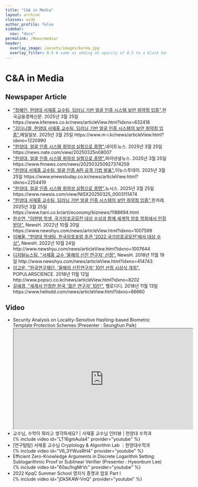 ```yaml
---
title: "C&A in Media"
layout: archive
classes: wide
author_profile: false
sidebar:
  nav: "docs"
permalink: /News/media/
header:
  overlay_image: /assets/images/korea.jpg
  overlay_filter: 0.5 # same as adding an opacity of 0.5 to a black background
---
```

# C&A in Media
## Newspaper Article 
<ul type="disc">
    <li>
        <A href= "https://www.kfenews.co.kr/news/articleView.html?idxno=632418">"정혜인, 한양대 서재홍 교수팀, 딥러닝 기반 얼굴 인증 시스템 보안 취약점 입증".</A>한국금융경제신문. 2025년 3월 25일 https://www.kfenews.co.kr/news/articleView.html?idxno=632418
    </li> 
    <li>
        <A href= "https://www.m-i.kr/news/articleView.html?idxno=1220990">"김다니엘, 한양대 서재홍 교수팀, 딥러닝 기반 얼굴 인증 시스템의 보안 취약점 입증".</A>매일일보. 2025년 3월 25일 https://www.m-i.kr/news/articleView.html?idxno=1220990
    </li> 
    <li>
        <A href= "https://news.nate.com/view/20250325n08007">"한양대, 얼굴 인증 시스템 취약성 실험으로 증명".</A>네이트뉴스. 2025년 3월 25일 https://news.nate.com/view/20250325n08007
    </li> 
    <li>
        <A href= "https://www.fnnews.com/news/202503250927374259">"한양대, 얼굴 인증 시스템 취약성 실험으로 증명".</A>파이낸셜뉴스. 2025년 3월 25일 https://www.fnnews.com/news/202503250927374259
    </li> 
    <li>
        <A href= "https://www.enewstoday.co.kr/news/articleView.html?idxno=2254419">"한양대 서재홍 교수팀, 얼굴 인증 API 공격 기법 발표".</A>이뉴스투데이. 2025년 3월 25일 https://www.enewstoday.co.kr/news/articleView.html?idxno=2254419
    </li> 
    <li>
        <A href= "https://www.newsis.com/view/NISX20250325_0003111474">"한양대, 얼굴 인증 시스템 취약성 실험으로 증명".</A>뉴시스. 2025년 3월 25일 https://www.newsis.com/view/NISX20250325_0003111474
    </li> 
    <li>
        <A href= "https://www.hani.co.kr/arti/economy/biznews/1188694.html">"한양대 서재홍 교수팀, 딥러닝 기반 얼굴 인증 시스템의 보안
취약점 입증".</A>한겨레. 2025년 3월 25일 https://www.hani.co.kr/arti/economy/biznews/1188694.html
    </li> 
    <li>
        <A href= "https://www.newshyu.com/news/articleView.html?idxno=1007599">한수연, "이현범 학생, 국가암호공모전 대상 수상과 함께 세계적 암호 학회에서 인정 받아".</A> NewsH. 2022년 10월 20일 https://www.newshyu.com/news/articleView.html?idxno=1007599
    </li>  
    <li>
         <A href= "http://www.newshyu.com/news/articleView.html?idxno=1007644">이해울, "한양대 학생팀, 한국암호포럼 주관 '2022 국가암호공모전'에서 대상 수상".</A> NewsH. 2022년 10월 24일 http://www.newshyu.com/news/articleView.html?idxno=1007644
    </li> 
    <li>
         <A href= "http://www.newshyu.com/news/articleView.html?idxno=414743">디지털뉴스팀, "서재홍 교수 '올해의 신진 연구자' 선정".</A> NewsH. 2018년 11월 19일 http://www.newshyu.com/news/articleView.html?idxno=414743
    </li> 
    <li>
         <A href= "http://www.popsci.co.kr/news/articleView.html?idxno=8202 ">이고운, "한국연구재단, '올해의 신진연구자' 10인 선정 시상식 개최".</A> POPULARSCIENCE. 2018년 11월 12일 http://www.popsci.co.kr/news/articleView.html?idxno=8202 
    </li>
    <li>
         <A href= "https://www.hellodd.com/news/articleView.html?idxno=66660">길애경, "세계서 인정한 한국 '젊은 연구자' 10인".</A> 헬로디디. 2018년 11월 13일 https://www.hellodd.com/news/articleView.html?idxno=66660
    </li>  
</ul>

## Video
<ul type="disc">
    <li>
        Security Analysis on Locality-Sensitive Hashing-based Biometric Template Protection Schemes (Presenter : Seunghun Paik)
    </li>
    <iframe width="560" height="315" src="https://bmvc2022.mpi-inf.mpg.de/BMVC2023/0535_video.mp4"></iframe>
    <li>
        교수님, 수학이 뭐라고 생각하세요? | 서재홍 교수님 인터뷰 | 한양대 수학과 
    </li>
    {% include video id="LT16gmAula4" provider="youtube" %}  
    <li>
       [연구탐탐] 서재홍 교수님 Cryptology & Algorithm Lab ｜한양대수학과
    </li>
    {% include video id="V6_3YWusRH4" provider="youtube" %}  
    <li>
        Efficient Zero-Knowledge Arguments in Discrete Logarithm Setting: Sublogarithmic Proof or Sublinear Verifier (Presenter : Hyeonbum Lee)
    </li>
    {% include video id="60au1ngMrVc" provider="youtube" %}  
    <li>
        2022 KpqC Summer School 영지식 증명과 암호 Part I
    </li>
    {% include video id="jDk5KAW-VnQ" provider="youtube" %}  
</ul>
